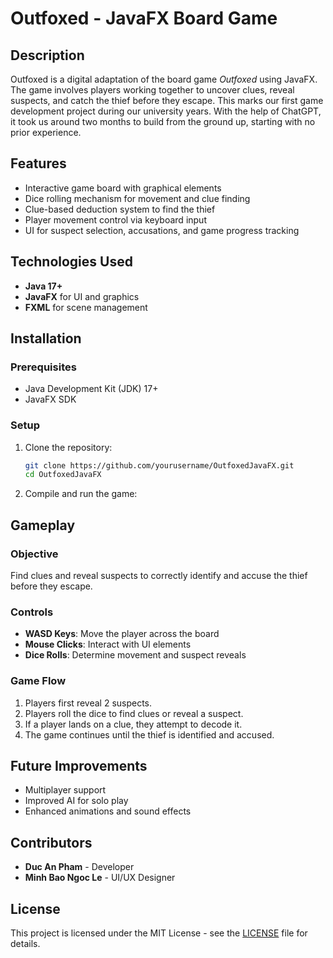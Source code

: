 # Outfoxed - JavaFX Board Game

## Description
Outfoxed is a digital adaptation of the board game *Outfoxed* using JavaFX. The game involves players working together to uncover clues, reveal suspects, and catch the thief before they escape.
This marks our first game development project during our university years. With the help of ChatGPT, it took us around two months to build from the ground up, starting with no prior experience.

## Features
- Interactive game board with graphical elements
- Dice rolling mechanism for movement and clue finding
- Clue-based deduction system to find the thief
- Player movement control via keyboard input
- UI for suspect selection, accusations, and game progress tracking

## Technologies Used
- **Java 17+**
- **JavaFX** for UI and graphics
- **FXML** for scene management

## Installation
### Prerequisites
- Java Development Kit (JDK) 17+
- JavaFX SDK

### Setup
1. Clone the repository:
   ```sh
   git clone https://github.com/yourusername/OutfoxedJavaFX.git
   cd OutfoxedJavaFX
   ```
2. Compile and run the game:

## Gameplay
### Objective
Find clues and reveal suspects to correctly identify and accuse the thief before they escape.

### Controls
- **WASD Keys**: Move the player across the board
- **Mouse Clicks**: Interact with UI elements
- **Dice Rolls**: Determine movement and suspect reveals

### Game Flow
1. Players first reveal 2 suspects.
2. Players roll the dice to find clues or reveal a suspect.
2. If a player lands on a clue, they attempt to decode it.
3. The game continues until the thief is identified and accused.

## Future Improvements
- Multiplayer support
- Improved AI for solo play
- Enhanced animations and sound effects

## Contributors
- **Duc An Pham** - Developer
- **Minh Bao Ngoc Le** - UI/UX Designer

## License
This project is licensed under the MIT License - see the [LICENSE](LICENSE) file for details.
